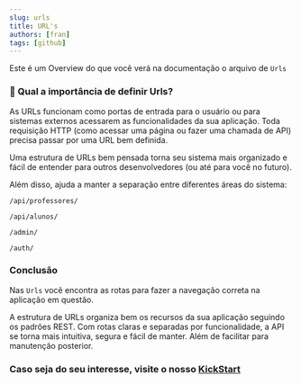 ```yaml
---
slug: urls
title: URL's
authors: [fran]
tags: [github]
---
```


Este é um Overview do que você verá na documentação o arquivo de `Urls`
<!-- truncate -->


### 🧧 Qual a importância de definir Urls?

As URLs funcionam como portas de entrada para o usuário ou para sistemas externos acessarem as funcionalidades da sua aplicação. Toda requisição HTTP (como acessar uma página ou fazer uma chamada de API) precisa passar por uma URL bem definida.

Uma estrutura de URLs bem pensada torna seu sistema mais organizado e fácil de entender para outros desenvolvedores (ou até para você no futuro).

Além disso, ajuda a manter a separação entre diferentes áreas do sistema:

`/api/professores/`

`/api/alunos/`

`/admin/`

`/auth/`

### Conclusão

Nas `Urls` você encontra as rotas para fazer a navegação correta na aplicação em questão.

A estrutura de URLs organiza bem os recursos da sua aplicação seguindo os padrões REST. Com rotas claras e separadas por funcionalidade, a API se torna mais intuitiva, segura e fácil de manter. Além de facilitar para
manutenção posterior.

### Caso seja do seu interesse, visite o nosso  [KickStart](../../docs/kickstart)